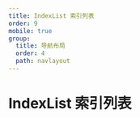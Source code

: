 ```yaml
---
title: IndexList 索引列表
order: 9
mobile: true
group:
  title: 导航布局
  order: 4
  path: navlayout
---
```


# IndexList 索引列表

<code src="../demo/IndexList.tsx"></code>
<API src="../src/IndexList.tsx"></API>
